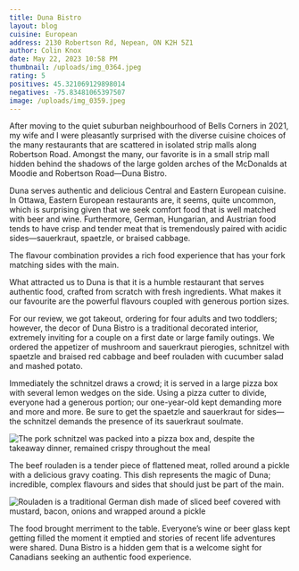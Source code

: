 ```yaml
---
title: Duna Bistro
layout: blog
cuisine: European
address: 2130 Robertson Rd, Nepean, ON K2H 5Z1
author: Colin Knox
date: May 22, 2023 10:58 PM
thumbnail: /uploads/img_0364.jpeg
rating: 5
positives: 45.321069129898014
negatives: -75.83481065397507
image: /uploads/img_0359.jpeg
---
```

After moving to the quiet suburban neighbourhood of Bells Corners in 2021, my wife and I were pleasantly surprised with the diverse cuisine choices of the many restaurants that are scattered in isolated strip malls along Robertson Road. Amongst the many, our favorite is in a small strip mall hidden behind the shadows of the large golden arches of the McDonalds at Moodie and Robertson Road—Duna Bistro.

Duna serves authentic and delicious Central and Eastern European cuisine. In Ottawa, Eastern European restaurants are, it seems, quite uncommon, which is surprising given that we seek comfort food that is well matched with beer and wine. Furthermore, German, Hungarian, and Austrian food tends to have crisp and tender meat that is tremendously paired with acidic sides—sauerkraut, spaetzle, or braised cabbage. 

The flavour combination provides a rich food experience that has your fork matching sides with the main.

What attracted us to Duna is that it is a humble restaurant that serves authentic food, crafted from scratch with fresh ingredients. What makes it our favourite are the powerful flavours coupled with generous portion sizes. 

For our review, we got takeout, ordering for four adults and two toddlers; however, the decor of Duna Bistro is a traditional decorated interior, extremely inviting for a couple on a first date or large family outings. We ordered the appetizer of mushroom and sauerkraut pierogies, schnitzel with spaetzle and braised red cabbage and beef rouladen with cucumber salad and mashed potato.

Immediately the schnitzel draws a crowd; it is served in a large pizza box with several lemon wedges on the side. Using a pizza cutter to divide, everyone had a generous portion; our one-year-old kept demanding more and more and more. Be sure to get the spaetzle and sauerkraut for sides—the schnitzel demands the presence of its sauerkraut soulmate.

![The pork schnitzel was packed into a pizza box and, despite the takeaway dinner, remained crispy throughout the meal](/uploads/img_0364.jpeg "Schnitzel")

The beef rouladen is a tender piece of flattened meat, rolled around a pickle with a delicious gravy coating. This dish represents the magic of Duna; incredible, complex flavours and sides that should just be part of the main. 

![Rouladen is a traditional German dish made of sliced beef covered with mustard, bacon, onions and wrapped around a pickle](/uploads/img_0367.jpeg "Rouladen")

The food brought merriment to the table. Everyone’s wine or beer glass kept getting filled the moment it emptied and stories of recent life adventures were shared. Duna Bistro is a hidden gem that is a welcome sight for Canadians seeking an authentic food experience.